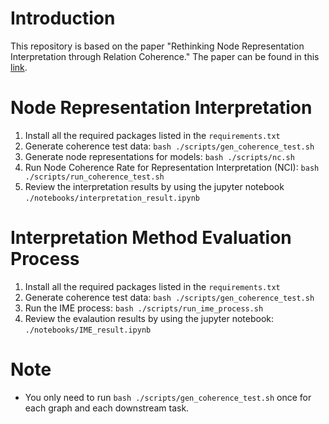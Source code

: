 # Introduction 
This repository is based on the paper "Rethinking Node Representation Interpretation through Relation Coherence." The paper can be found in this [link](https://purdue0-my.sharepoint.com/:b:/g/personal/lin915_purdue_edu/EeYQpgEhE11Dno8ht6fX0gMBhSsFL-OjY5Am63wy-0rR4Q?e=4i7AGM).


# Node Representation Interpretation
1. Install all the required packages listed in the `requirements.txt`
2. Generate coherence test data: `bash ./scripts/gen_coherence_test.sh`
3. Generate node representations for models: `bash ./scripts/nc.sh`
4. Run Node Coherence Rate for Representation Interpretation (NCI): `bash ./scripts/run_coherence_test.sh`
5. Review the interpretation results by using the jupyter notebook `./notebooks/interpretation_result.ipynb`


# Interpretation Method Evaluation Process
1. Install all the required packages listed in the `requirements.txt`
2. Generate coherence test data: `bash ./scripts/gen_coherence_test.sh`
3. Run the IME process: `bash ./scripts/run_ime_process.sh`
4. Review the evalaution results by using the jupyter notebook: `./notebooks/IME_result.ipynb` 


# Note
* You only need to run `bash ./scripts/gen_coherence_test.sh` once for each graph and each downstream task.

